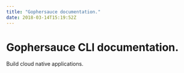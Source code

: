```yaml
---
title: "Gophersauce documentation."
date: 2018-03-14T15:19:52Z
---
```


# Gophersauce CLI documentation.
Build cloud native applications.